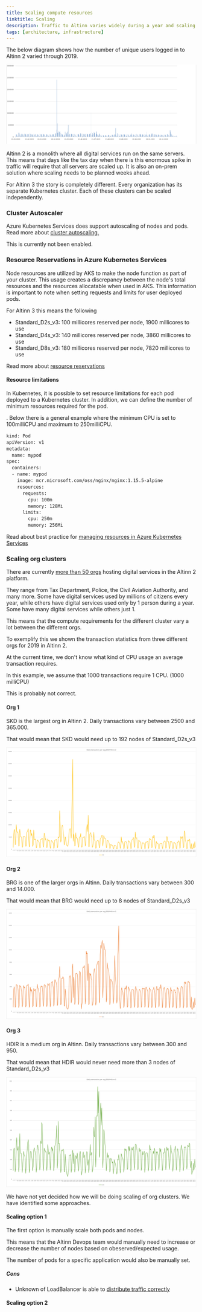 ```yaml
---
title: Scaling compute resources
linktitle: Scaling
description: Traffic to Altinn varies widely during a year and scaling the compute resources correctly is important for stability and cost
tags: [architecture, infrastructure]
---
```


The below diagram shows how the number of unique users logged in to Altinn 2 varied through 2019.

![Scalability aa ](scalable.png "Unique users 2019 per day Altinn 2 platform")

Altinn 2 is a monolith where all digital services run on the same servers. This means that days like the tax day when 
there is this enormous spike in traffic will require that all servers are scaled up. It is also an on-prem solution where scaling needs to be planned weeks ahead.

For Altinn 3 the story is completely different. Every organization has its separate Kubernetes cluster. Each of these 
clusters can be scaled independently.

### Cluster Autoscaler

Azure Kubernetes Services does support autoscaling of nodes and pods. Read more about [cluster autoscaling.](https://docs.microsoft.com/en-us/azure/aks/cluster-autoscaler)

This is currently not been enabled.

### Resource Reservations in Azure Kubernetes Services

Node resources are utilized by AKS to make the node function as part of your cluster. This usage creates a discrepancy between the node's total resources and 
the resources allocatable when used in AKS. This information is important to note when setting requests and limits for user deployed pods.

For Altinn 3 this means the following

- Standard_D2s_v3: 100 millicores reserved per node, 1900 millicores to use
- Standard_D4s_v3: 140 millicores reserved per node, 3860 millicores to use
- Standard_D8s_v3: 180 millicores reserved per node, 7820 millicores to use

Read more about [resource reservations](https://docs.microsoft.com/en-us/azure/aks/concepts-clusters-workloads#resource-reservations)

#### Resource limitations

In Kubernetes, it is possible to set resource limitations for each pod deployed to a Kubernetes cluster.
In addition, we can define the number of minimum resources required for the pod.

. Below there is a general example where the minimum CPU is set to 100milliCPU and maximum to 250milliCPU.

```txt
kind: Pod
apiVersion: v1
metadata:   
  name: mypod
spec:
  containers:
  - name: mypod
    image: mcr.microsoft.com/oss/nginx/nginx:1.15.5-alpine
    resources:
      requests:
        cpu: 100m
        memory: 128Mi
      limits:
        cpu: 250m
        memory: 256Mi
```

Read about best practice for [managing resources in Azure Kubernetes Services](https://docs.microsoft.com/en-us/azure/aks/developer-best-practices-resource-management)

### Scaling org clusters

There are currently [more than 50 orgs](https://www.altinn.no/en/about-altinn/the-altinn-co-operation/) hosting digital services 
in the Altinn 2 platform. 

They range from Tax Department, Police, the Civil Aviation Authority, and many more. Some have digital services used by 
millions of citizens every year, while
others have digital services used only by 1 person during a year. Some have many digital services while others just 1.

This means that the compute requirements for the different cluster vary a lot between the different orgs.

To exemplify this we shown the transaction statistics from three different orgs for 2019 in Altinn 2.

At the current time, we don't know what kind of CPU usage an average transaction requires. 

In this example, we assume that 1000 transactions require 1 CPU. (1000 milliCPU)

This is probably not correct.

#### Org 1

SKD is the largest org in Altinn 2. Daily transactions vary between 2500 and 365.000.

That would mean that SKD would need up to 192 nodes of  Standard_D2s_v3 

![Org 1](org1transactions.png "Number of daily transactions")

#### Org 2

BRG is one of the larger orgs in Altinn.  Daily transactions vary between 300 and 14.000.

That would mean that BRG would need up to 8 nodes of  Standard_D2s_v3 

![Org 2](org2transactions.png "Number of daily transactions")

#### Org 3

HDIR is a medium org in Altinn. Daily transactions vary between 300 and 950.

That would mean that HDIR would never need more than 3 nodes of  Standard_D2s_v3 

![Org 3](org3transactions.png "Number of daily transactions")

We have not yet decided how we will be doing scaling of org clusters. We have identified some approaches.

#### Scaling option 1

The first option is manually scale both pods and nodes.

This means that the Altinn Devops team would manually need to increase or decrease the number of nodes based on obeserved/expected usage.

The number of pods for a specific application would also be manually set.

##### Cons

- Unknown of LoadBalancer is able to [distribute traffic correctly](https://docs.microsoft.com/en-us/azure/load-balancer/load-balancer-distribution-mode)

#### Scaling option 2

